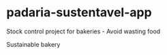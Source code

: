 # padaria-sustentavel-app

Stock control project for bakeries - Avoid wasting food 

Sustainable bakery